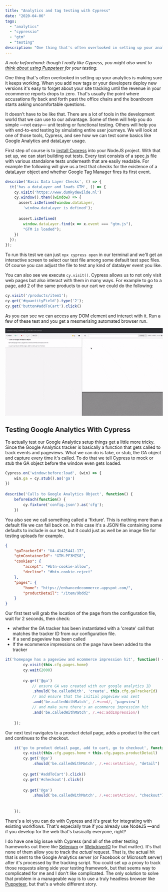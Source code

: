 ```yaml
---
title: "Analytics and tag testing with Cypress"
date: "2020-04-06"
tags: 
  - "analytics"
  - "cypressio"
  - "gtm"
  - "testing"
description: "One thing that's often overlooked in setting up your analytics is making sure it keeps working. When you add new tags or your developers deploy new versions it's easy to forget about your site tracking until the revenue in your ecommerce reports drops to zero. That's usually the point where accusations fly back and forth past the office chairs and the boardroom starts asking uncomfortable questions. So let's set up some tests for your analytics and tag management."
---
```


_A note beforehand: though I really like Cypress, you might also want to [think about using Puppeteer](https://www.dumkydewilde.nl/2020/04/using-puppeteer-to-automate-your-google-analytics-testing/) for your testing._

One thing that's often overlooked in setting up your analytics is making sure it keeps working. When you add new tags or your developers deploy new versions it's easy to forget about your site tracking until the revenue in your ecommerce reports drops to zero. That's usually the point where accusations fly back and forth past the office chairs and the boardroom starts asking uncomfortable questions.

It doesn't have to be like that. There are a lot of tools in the development world that we can use to our advantage. Some of them will help you do simple —not easy— unit testing or functional testing. Others will help you with end-to-end testing by simulating entire user journeys. We will look at one of those tools, Cypress, and see how we can test some basics like Google Analytics and dataLayer usage.

First step of course is to [install Cypress](https://docs.cypress.io/guides/getting-started/installing-cypress.html#npm-install) into your NodeJS project. With that set up, we can start building out tests. Every test consists of a spec.js file with various standalone tests underneath that are easily readable. For example the following will give us a test that checks for the existence of a dataLayer object and whether Google Tag Manager fires its first event.

```javascript
describe('Basic Data Layer Checks', () => {
  it('has a dataLayer and loads GTM', () => {
    cy.visit('https://www.dumkydewilde.nl')
    cy.window().then((window) => {
      assert.isDefined(window.dataLayer, 
        'window.dataLayer is defined');

      assert.isDefined(
        window.dataLayer.find(x => x.event === "gtm.js"), 
        "GTM is loaded");
    })
  });
});
```

To run this test we can just `npx cypress open` in our terminal and we'll get an interactive screen to select our test file among some default test spec files. Of course you can adjust the file to test any kind of datalayer event you like.

You can also see we execute `cy.visit()`. Cypress allows us to not only visit web pages but also interact with them in many ways. For example to go to a page, add 2 of the same products to our cart we could do the following:

```javascript
cy.visit('/products/item1');
cy.get('#quantityField').type('2');
cy.get('button#addToCart').click()
```

As you can see we can access any DOM element and interact with it. Run a few of these test and you get a mesmerising automated browser run.

![](images/cypress-google-analytics-run-tests.gif)

## Testing Google Analytics With Cypress

To actually test our Google Analytics setup things get a little more tricky. Since the Google Analytics tracker is basically a function that gets called to track events and pageviews. What we can do is fake, or stub, the GA object and capture every time it's called. To do that we tell Cypress to mock or stub the GA object before the window even gets loaded.

```javascript
Cypress.on('window:before:load', (win) => {
    win.ga = cy.stub().as('ga')
})

describe('Calls to Google Analytics Object', function() {
    beforeEach(function() {
        cy.fixture('config.json').as('cfg');
    })
```

You also see we call something called a 'fixture'. This is nothing more than a default file we can fall back on. In this case it's a JSON file containing some defaults to include in our test, but it could just as well be an image file for testing uploads for example.

```json
{
    "gaTrackerId": "UA-41425441-17",
    "gtmContainerId": "GTM-PF3MZS8",
    "cookies": {
        "accept": "#btn-cookie-allow",
        "decline": "#btn-cookie-reject"
    },
    "pages": {
        "home": "https://enhancedecommerce.appspot.com/",
        "productDetail": "/item/9bdd2"
    }
}
```

Our first test will grab the location of the page from the configuration file, wait for 2 seconds, then check:

- whether the GA tracker has been instantiated with a 'create' call that matches the tracker ID from our configuration file.
- If a send pageview has been called
- If the ecommerce impressions on the page have been added to the tracker

```javascript
it('homepage has a pageview and ecommerce impression hit', function() {
        cy.visit(this.cfg.pages.home)
        cy.wait(2000)

        cy.get('@ga')
            // ensure GA was created with our google analytics ID
            .should('be.calledWith', 'create', this.cfg.gaTrackerId)
            // and ensure that the initial pageview was sent
            .and('be.calledWithMatch', /.+send/, 'pageview')
            // and make sure there's an ecommerce impression hit
            .and('be.calledWithMatch', /.+ec:addImpression/)

    });
```

Our next test navigates to a product detail page, adds a product to the cart and continues to the checkout.

```javascript
    it('go to product detail page, add to cart, go to checkout', function() {
        cy.visit(this.cfg.pages.home + this.cfg.pages.productDetail)
        cy.get('@ga')
            .should('be.calledWithMatch', /.+ec:setAction/, "detail")

        cy.get('#addToCart').click()
        cy.get('#checkout').click()

        cy.get('@ga')
            .should('be.calledWithMatch', /.+ec:setAction/, "checkout")


    });
```

There's a lot you can do with Cypress and it's great for integrating with existing workflows. That's especially true if you already use NodeJS —and if you develop for the web that's basically everyone, right?

I do have one big issue with Cypress (and all of the other testing frameworks out there like [Selenium](https://www.selenium.dev) or [WebdriverIO](https://webdriver.io) for that matter). It's that none of them allow you to track the _actual_ request. That is, the actual hit that is sent to the Google Analytics server (or Facebook or Microsoft server) after it's processed by the tracking script. You could set up a proxy to track those requests along side your testing framework, but that seems way to complicated for me and I don't like complicated. The only solution to solve that problem in a manageable way is to use a truly headless browser like [Puppeteer](https://github.com/puppeteer/puppeteer), but that's a whole different story.
